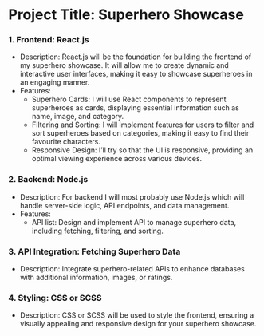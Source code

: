 # Project Title: Superhero Showcase

### 1. Frontend: React.js
- Description: React.js will be the foundation for building the frontend of my superhero showcase. It will allow me to create dynamic and interactive user interfaces, making it easy to showcase superheroes in an engaging manner.
- Features:
  - Superhero Cards: I will use React components to represent superheroes as cards, displaying essential information such as name, image, and category.
  - Filtering and Sorting: I will implement features for users to filter and sort superheroes based on categories, making it easy to find their favourite characters.
  - Responsive Design: 	I’ll try so that the UI is responsive, providing an optimal viewing experience across various devices.

### 2. Backend: Node.js
- Description: For backend I will most probably use Node.js which will handle server-side logic, API endpoints, and data management.
- Features:
  - API list: Design and implement API to manage superhero data, including fetching, filtering, and sorting.

### 3. API Integration: Fetching Superhero Data
- Description: Integrate superhero-related APIs to enhance databases with additional information, images, or ratings.

### 4. Styling: CSS or SCSS
- Description: CSS or SCSS will be used to style the frontend, ensuring a visually appealing and responsive design for your superhero showcase.